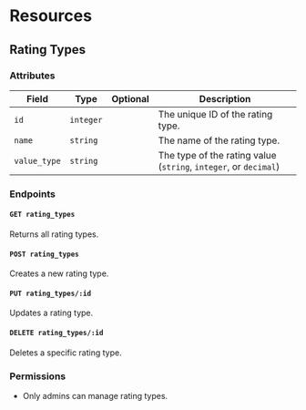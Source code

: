 # Resources

## Rating Types

### Attributes

Field        | Type      | Optional | Description                        
-------------|-----------|----------|----------------------------------------
`id`         | `integer` |          | The unique ID of the rating type.
`name`       | `string`  |          | The name of the rating type.
`value_type` | `string`  |          | The type of the rating value (`string`, `integer`, or `decimal`)

### Endpoints

#### `GET rating_types`

Returns all rating types.

#### `POST rating_types`

Creates a new rating type.

#### `PUT rating_types/:id`

Updates a rating type.

#### `DELETE rating_types/:id`

Deletes a specific rating type.

### Permissions

* Only admins can manage rating types.